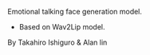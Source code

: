 
Emotional talking face generation model.

- Based on Wav2Lip model.


By Takahiro Ishiguro & Alan lin

